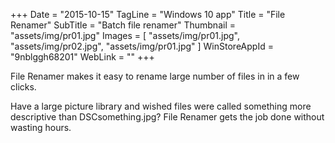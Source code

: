 +++
Date = "2015-10-15"
TagLine = "Windows 10 app"
Title = "File Renamer"
SubTitle = "Batch file renamer"
Thumbnail = "assets/img/pr01.jpg"
Images = [
  "assets/img/pr01.jpg",
  "assets/img/pr02.jpg",
  "assets/img/pr01.jpg"
]
WinStoreAppId = "9nblggh68201"
WebLink = ""
+++

File Renamer makes it easy to rename large number of files in in a few clicks.

Have a large picture library and wished files were called something more descriptive than DSCsomething.jpg?
File Renamer gets the job done without wasting hours.